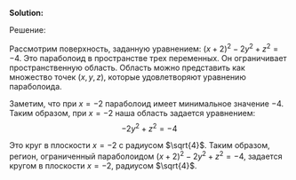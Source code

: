 

**Solution:**

Решение:

Рассмотрим поверхность, заданную уравнением: $(x+2)^2 - 2y^2 + z^2 = -4$. Это параболоид в пространстве трех переменных. Он ограничивает пространственную область. Область можно представить как множество точек $(x, y, z)$, которые удовлетворяют уравнению параболоида. 

Заметим, что при $x = -2$ параболоид имеет минимальное значение $-4$. Таким образом, при $x = -2$ наша область задается уравнением: $$-2y^2 + z^2 = -4$$

Это круг в плоскости $x = -2$ с радиусом $\sqrt{4}$. Таким образом, регион, ограниченный параболоидом $(x+2)^2 - 2y^2 + z^2 = -4$, задается кругом в плоскости $x = -2$, радиусом $\sqrt{4}$.